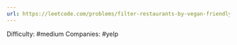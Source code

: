 ```yaml
---
url: https://leetcode.com/problems/filter-restaurants-by-vegan-friendly-price-and-distance
---
```


Difficulty: #medium
Companies: #yelp